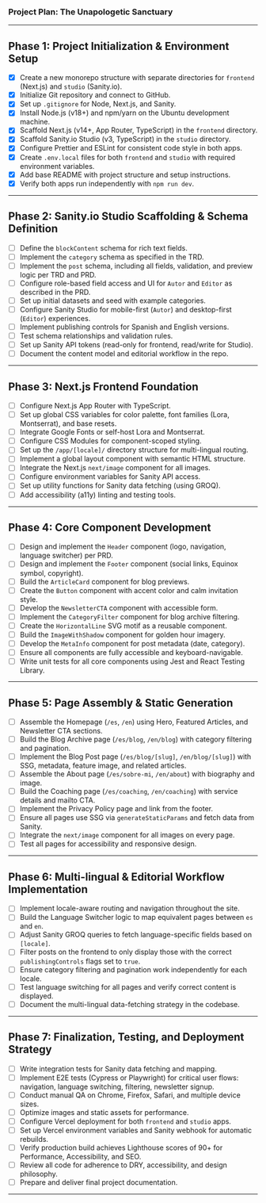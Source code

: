 ### Project Plan: The Unapologetic Sanctuary

---

## Phase 1: Project Initialization & Environment Setup

- [x] Create a new monorepo structure with separate directories for `frontend` (Next.js) and `studio` (Sanity.io).
- [x] Initialize Git repository and connect to GitHub.
- [x] Set up `.gitignore` for Node, Next.js, and Sanity.
- [x] Install Node.js (v18+) and npm/yarn on the Ubuntu development machine.
- [x] Scaffold Next.js (v14+, App Router, TypeScript) in the `frontend` directory.
- [x] Scaffold Sanity.io Studio (v3, TypeScript) in the `studio` directory.
- [x] Configure Prettier and ESLint for consistent code style in both apps.
- [x] Create `.env.local` files for both `frontend` and `studio` with required environment variables.
- [x] Add base README with project structure and setup instructions.
- [x] Verify both apps run independently with `npm run dev`.

---

## Phase 2: Sanity.io Studio Scaffolding & Schema Definition

- [ ] Define the `blockContent` schema for rich text fields.
- [ ] Implement the `category` schema as specified in the TRD.
- [ ] Implement the `post` schema, including all fields, validation, and preview logic per TRD and PRD.
- [ ] Configure role-based field access and UI for `Autor` and `Editor` as described in the PRD.
- [ ] Set up initial datasets and seed with example categories.
- [ ] Configure Sanity Studio for mobile-first (`Autor`) and desktop-first (`Editor`) experiences.
- [ ] Implement publishing controls for Spanish and English versions.
- [ ] Test schema relationships and validation rules.
- [ ] Set up Sanity API tokens (read-only for frontend, read/write for Studio).
- [ ] Document the content model and editorial workflow in the repo.

---

## Phase 3: Next.js Frontend Foundation

- [ ] Configure Next.js App Router with TypeScript.
- [ ] Set up global CSS variables for color palette, font families (Lora, Montserrat), and base resets.
- [ ] Integrate Google Fonts or self-host Lora and Montserrat.
- [ ] Configure CSS Modules for component-scoped styling.
- [ ] Set up the `/app/[locale]/` directory structure for multi-lingual routing.
- [ ] Implement a global layout component with semantic HTML structure.
- [ ] Integrate the Next.js `next/image` component for all images.
- [ ] Configure environment variables for Sanity API access.
- [ ] Set up utility functions for Sanity data fetching (using GROQ).
- [ ] Add accessibility (a11y) linting and testing tools.

---

## Phase 4: Core Component Development

- [ ] Design and implement the `Header` component (logo, navigation, language switcher) per PRD.
- [ ] Design and implement the `Footer` component (social links, Equinox symbol, copyright).
- [ ] Build the `ArticleCard` component for blog previews.
- [ ] Create the `Button` component with accent color and calm invitation style.
- [ ] Develop the `NewsletterCTA` component with accessible form.
- [ ] Implement the `CategoryFilter` component for blog archive filtering.
- [ ] Create the `HorizontalLine` SVG motif as a reusable component.
- [ ] Build the `ImageWithShadow` component for golden hour imagery.
- [ ] Develop the `MetaInfo` component for post metadata (date, category).
- [ ] Ensure all components are fully accessible and keyboard-navigable.
- [ ] Write unit tests for all core components using Jest and React Testing Library.

---

## Phase 5: Page Assembly & Static Generation

- [ ] Assemble the Homepage (`/es`, `/en`) using Hero, Featured Articles, and Newsletter CTA sections.
- [ ] Build the Blog Archive page (`/es/blog`, `/en/blog`) with category filtering and pagination.
- [ ] Implement the Blog Post page (`/es/blog/[slug]`, `/en/blog/[slug]`) with SSG, metadata, feature image, and related articles.
- [ ] Assemble the About page (`/es/sobre-mi`, `/en/about`) with biography and image.
- [ ] Build the Coaching page (`/es/coaching`, `/en/coaching`) with service details and mailto CTA.
- [ ] Implement the Privacy Policy page and link from the footer.
- [ ] Ensure all pages use SSG via `generateStaticParams` and fetch data from Sanity.
- [ ] Integrate the `next/image` component for all images on every page.
- [ ] Test all pages for accessibility and responsive design.

---

## Phase 6: Multi-lingual & Editorial Workflow Implementation

- [ ] Implement locale-aware routing and navigation throughout the site.
- [ ] Build the Language Switcher logic to map equivalent pages between `es` and `en`.
- [ ] Adjust Sanity GROQ queries to fetch language-specific fields based on `[locale]`.
- [ ] Filter posts on the frontend to only display those with the correct `publishingControls` flags set to `true`.
- [ ] Ensure category filtering and pagination work independently for each locale.
- [ ] Test language switching for all pages and verify correct content is displayed.
- [ ] Document the multi-lingual data-fetching strategy in the codebase.

---

## Phase 7: Finalization, Testing, and Deployment Strategy

- [ ] Write integration tests for Sanity data fetching and mapping.
- [ ] Implement E2E tests (Cypress or Playwright) for critical user flows: navigation, language switching, filtering, newsletter signup.
- [ ] Conduct manual QA on Chrome, Firefox, Safari, and multiple device sizes.
- [ ] Optimize images and static assets for performance.
- [ ] Configure Vercel deployment for both `frontend` and `studio` apps.
- [ ] Set up Vercel environment variables and Sanity webhook for automatic rebuilds.
- [ ] Verify production build achieves Lighthouse scores of 90+ for Performance, Accessibility, and SEO.
- [ ] Review all code for adherence to DRY, accessibility, and design philosophy.
- [ ] Prepare and deliver final project documentation.

---
